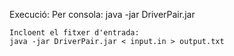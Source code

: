 Execució:
	Per consola:
	java -jar DriverPair.jar
	
	Incloent el fitxer d'entrada:
	java -jar DriverPair.jar < input.in > output.txt
